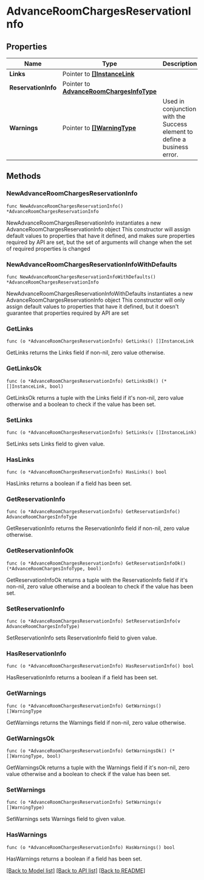 # AdvanceRoomChargesReservationInfo

## Properties

Name | Type | Description | Notes
------------ | ------------- | ------------- | -------------
**Links** | Pointer to [**[]InstanceLink**](InstanceLink.md) |  | [optional] 
**ReservationInfo** | Pointer to [**AdvanceRoomChargesInfoType**](AdvanceRoomChargesInfoType.md) |  | [optional] 
**Warnings** | Pointer to [**[]WarningType**](WarningType.md) | Used in conjunction with the Success element to define a business error. | [optional] 

## Methods

### NewAdvanceRoomChargesReservationInfo

`func NewAdvanceRoomChargesReservationInfo() *AdvanceRoomChargesReservationInfo`

NewAdvanceRoomChargesReservationInfo instantiates a new AdvanceRoomChargesReservationInfo object
This constructor will assign default values to properties that have it defined,
and makes sure properties required by API are set, but the set of arguments
will change when the set of required properties is changed

### NewAdvanceRoomChargesReservationInfoWithDefaults

`func NewAdvanceRoomChargesReservationInfoWithDefaults() *AdvanceRoomChargesReservationInfo`

NewAdvanceRoomChargesReservationInfoWithDefaults instantiates a new AdvanceRoomChargesReservationInfo object
This constructor will only assign default values to properties that have it defined,
but it doesn't guarantee that properties required by API are set

### GetLinks

`func (o *AdvanceRoomChargesReservationInfo) GetLinks() []InstanceLink`

GetLinks returns the Links field if non-nil, zero value otherwise.

### GetLinksOk

`func (o *AdvanceRoomChargesReservationInfo) GetLinksOk() (*[]InstanceLink, bool)`

GetLinksOk returns a tuple with the Links field if it's non-nil, zero value otherwise
and a boolean to check if the value has been set.

### SetLinks

`func (o *AdvanceRoomChargesReservationInfo) SetLinks(v []InstanceLink)`

SetLinks sets Links field to given value.

### HasLinks

`func (o *AdvanceRoomChargesReservationInfo) HasLinks() bool`

HasLinks returns a boolean if a field has been set.

### GetReservationInfo

`func (o *AdvanceRoomChargesReservationInfo) GetReservationInfo() AdvanceRoomChargesInfoType`

GetReservationInfo returns the ReservationInfo field if non-nil, zero value otherwise.

### GetReservationInfoOk

`func (o *AdvanceRoomChargesReservationInfo) GetReservationInfoOk() (*AdvanceRoomChargesInfoType, bool)`

GetReservationInfoOk returns a tuple with the ReservationInfo field if it's non-nil, zero value otherwise
and a boolean to check if the value has been set.

### SetReservationInfo

`func (o *AdvanceRoomChargesReservationInfo) SetReservationInfo(v AdvanceRoomChargesInfoType)`

SetReservationInfo sets ReservationInfo field to given value.

### HasReservationInfo

`func (o *AdvanceRoomChargesReservationInfo) HasReservationInfo() bool`

HasReservationInfo returns a boolean if a field has been set.

### GetWarnings

`func (o *AdvanceRoomChargesReservationInfo) GetWarnings() []WarningType`

GetWarnings returns the Warnings field if non-nil, zero value otherwise.

### GetWarningsOk

`func (o *AdvanceRoomChargesReservationInfo) GetWarningsOk() (*[]WarningType, bool)`

GetWarningsOk returns a tuple with the Warnings field if it's non-nil, zero value otherwise
and a boolean to check if the value has been set.

### SetWarnings

`func (o *AdvanceRoomChargesReservationInfo) SetWarnings(v []WarningType)`

SetWarnings sets Warnings field to given value.

### HasWarnings

`func (o *AdvanceRoomChargesReservationInfo) HasWarnings() bool`

HasWarnings returns a boolean if a field has been set.


[[Back to Model list]](../README.md#documentation-for-models) [[Back to API list]](../README.md#documentation-for-api-endpoints) [[Back to README]](../README.md)


